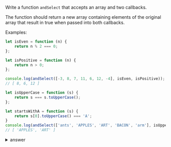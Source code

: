 
Write a function `andSelect` that accepts an array and two callbacks. 

The function should return a new array containing elements of the original array that result in true when passed into both callbacks.

Examples:


```js
let isEven = function (n) {
    return n % 2 === 0;
};

let isPositive = function (n) {
    return n > 0;
};

console.log(andSelect([-3, 8, 7, 11, 6, 12, -4], isEven, isPositive));
// [ 8, 6, 12 ]

let isUpperCase = function (s) {
    return s === s.toUpperCase();
};

let startsWithA = function (s) {
    return s[0].toUpperCase() === 'A';
}
console.log(andSelect(['ants', 'APPLES', 'ART', 'BACON', 'arm'], isUpperCase,  startsWithA));
// [ 'APPLES', 'ART' ]


```


<details>

  <summary>answer</summary>
  
  ```js
  let andSelect = function(arr, cb1, cb2) {
  let empty = [];
  for (let i=0;i<arr.length;i++) {
      let el = arr[i];
      if (cb1(el)===true && cb2(el)===true) {
          empty.push(el);
      }
  }
  return empty;
  }; 
  ```
</details>


